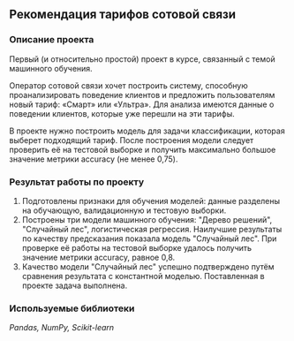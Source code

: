 ## Рекомендация тарифов сотовой связи

### Описание проекта
Первый (и относительно простой) проект в курсе, связанный с темой машинного обучения.

Оператор сотовой связи хочет построить систему, способную проанализировать поведение клиентов и предложить пользователям новый тариф: «Смарт» или «Ультра». Для анализа имеются данные о поведении клиентов, которые уже перешли на эти тарифы.

В проекте нужно построить модель для задачи классификации, которая выберет подходящий тариф. После построения модели следует проверить её на тестовой выборке и получить максимально большое значение метрики accuracy (не менее 0,75).

### Результат работы по проекту
1. Подготовлены признаки для обучения моделей: данные разделены на обучающую, валидационную и тестовую выборки.
2. Построены три модели машинного обучения: "Дерево решений", "Случайный лес", логистическая регрессия. Наилучшие результаты по качеству предсказания показала модель "Случайный лес". При проверке её работы на тестовой выборке удалось получить значение метрики accuracy, равное 0,8. 
3. Качество модели "Случайный лес" успешно подтверждено путём сравнения результата с константной моделью. Поставленная в проекте задача выполнена.

### Используемые библиотеки
*Pandas, NumPy, Scikit-learn*